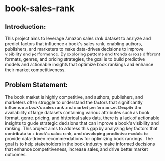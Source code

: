 # book-sales-rank

## Introduction:
This project aims to leverage Amazon sales rank dataset to analyze and predict factors that influence a book's sales rank, enabling authors, publishers, and marketers to make data-driven decisions to improve visibility and performance. By exploring patterns and trends across different formats, genres, and pricing strategies, the goal is to build predictive models and actionable insights that optimize book rankings and enhance their market competitiveness.

## Problem Statement:
The book market is highly competitive, and authors, publishers, and marketers often struggle to understand the factors that significantly influence a book’s sales rank and market performance. Despite the availability of large datasets containing various attributes such as book format, genre, pricing, and historical sales data, there is a lack of actionable insights to guide strategic decisions that can improve a book's visibility and ranking. This project aims to address this gap by analyzing key factors that contribute to a book's sales rank, and developing predictive models to provide data-driven recommendations for optimizing book rankings. The goal is to help stakeholders in the book industry make informed decisions that enhance competitiveness, increase sales, and drive better market outcomes.
